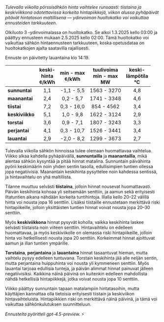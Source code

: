 *Tulevalla viikolla pörssisähkön hinta vaihtelee runsaasti: tiistaina ja keskiviikkona odotettavissa korkeita hintapiikkejä, viikon alussa pyhäpäivät pitävät hintatason maltillisena — ydinvoiman huoltokatko voi vaikuttaa ennusteiden tarkkuuteen.*

Olkiluoto 3 -ydinvoimalassa on huoltokatko. Se alkoi 1.3.2025 kello 03:00 ja päättyy ennusteen mukaan 2.5.2025 kello 02:00. Tämä huoltokatko voi vaikuttaa sähkön hintaennusteen tarkkuuteen, koska opetusdataa on huoltokatkojen ajalta saatavilla rajallisesti.

Ennuste on päivitetty lauantaina klo 14:19.

|           | keski-<br>hinta<br>¢/kWh | min - max<br>¢/kWh | tuulivoima<br>min - max<br>MW | keski-<br>lämpötila<br>°C |
|:----------|:------------------------:|:------------------:|:---------------------------:|:--------------------------:|
| **sunnuntai**  |           1,1            |     -1,1 - 5,5     |        1563 - 3270         |             4,8            |
| **maanantai**  |           2,4            |      0,2 - 5,7     |        1741 - 3348         |             4,6            |
| **tiistai**    |           7,2            |      0,3 - 16,0    |         854 - 4562         |             3,4            |
| **keskiviikko**|           5,1            |      1,0 - 9,8     |        1622 - 3124         |             2,9            |
| **torstai**    |           3,6            |      0,9 - 7,1     |        1807 - 3243         |             3,3            |
| **perjantai**  |           4,1            |      0,3 - 10,7    |        1526 - 3441         |             3,4            |
| **lauantai**   |           2,9            |     -2,0 - 8,2     |        1299 - 3673         |             2,7            |

Tulevalla viikolla sähkön hinnoissa tulee olemaan huomattavaa vaihtelua. Viikko alkaa kahdella pyhäpäivällä, **sunnuntailla** ja **maanantailla**, mikä alentaa sähkön kysyntää ja pitää hinnat matalina. Sunnuntain päivähinta pyörii keskimäärin noin yhden sentin tasolla, edullisimpien tuntien ollessa jopa negatiivisia. Maanantain keskihinta pysyttelee noin kahdessa sentissä, ja hintavaihtelu on yhä maltillista.

Tilanne muuttuu selvästi **tiistaina**, jolloin hinnat nousevat huomattavasti. Päivän keskihinta kohoaa yli seitsemään senttiin, ja aamun sekä erityisesti iltatuntien aikana nähdään korkeita tuntihintoja. Illalla kello 20–22 välillä hinta voi nousta jopa 16 senttiin. Lisäksi tiistaille ennustetaan merkittävä riski hintapiikeille, jolloin yksittäisten tuntien hinnat voivat nousta jopa 20–30 senttiin.

Myös **keskiviikkona** hinnat pysyvät koholla, vaikka keskihinta laskee selvästi tiistaista noin viiteen senttiin. Hintavaihtelu on edelleen huomattavaa, ja myös keskiviikolle on olemassa riski hintapiikeille, jolloin hinta voi hetkellisesti nousta jopa 20 senttiin. Korkeimmat hinnat ajoittuvat aamun ja illan tuntien ympärille.

**Torstaina**, **perjantaina** ja **lauantaina** hinnat tasaantuvat hieman, mutta vaihtelu pysyy edelleen tuntuvana. Torstain keskihinta jää alle neljän sentin, mutta perjantaina huippuhinta voi nousta yli kymmeneen senttiin. Myös lauantai tarjoaa edullisia tunteja, ja päivän alimmat hinnat painuvat jälleen negatiivisiksi. Kaikkina näinä päivinä on kuitenkin edelleen mahdollista nähdä hetkellisiä hintapiikkejä, jotka voivat nousta jopa 10 senttiin.

Viikko päättyy sunnuntain tapaan matalampiin hintatasoihin, mutta käyttäjien kannattaa olla tietoisia erityisesti tiistain ja keskiviikon hintavaihteluista. Hintapiikkien riski on merkittävä näinä päivinä, ja tämä voi vaikuttaa sähkönkulutuksen suunnitteluun.

*Ennusteita pyöritteli gpt-4.5-preview.* ⚡
